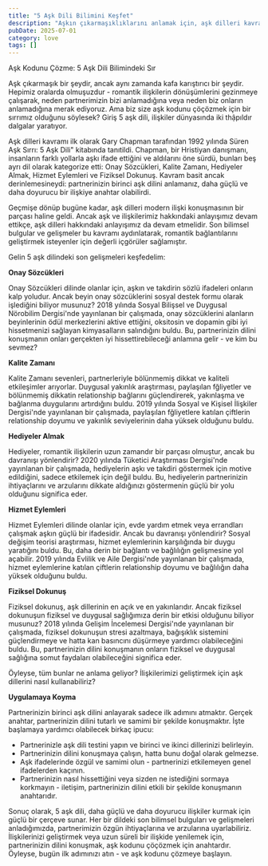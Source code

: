 ```yaml
---
title: "5 Aşk Dili Bilimini Keşfet"
description: "Aşkın çıkarmaşıklıklarını anlamak için, aşk dilleri kavramı güçlü ve dolu ilişkiler kurmak için pop..."
pubDate: 2025-07-01
category: love
tags: []
---
```


Aşk Kodunu Çözme: 5 Aşk Dili Bilimindeki Sır

Aşk çıkarmaşık bir şeydir, ancak aynı zamanda kafa karıştırıcı bir şeydir. Hepimiz oralarda olmuşuzdur - romantik ilişkilerin dönüşümlerini gezinmeye çalışarak, neden partnerimizin bizi anlamadığına veya neden biz onların anlamadığına merak ediyoruz. Ama biz size aşk kodunu çöçözmek için bir sırrımız olduğunu söylesek? Giriş 5 aşk dili, ilişkiler dünyasında iki thậpıldır dalgalar yaratıyor.

Aşk dilleri kavramı ilk olarak Gary Chapman tarafından 1992 yılında Süren Aşk Sırrı: 5 Aşk Dili" kitabında tanıtildi. Chapman, bir Hristiyan danışmanı, insanların farklı yollarla aşkı ifade ettiğini ve aldılarını öne sürdü, bunları beş ayrı dil olarak kategorize etti: Onay Sözcükleri, Kalite Zamanı, Hediyeler Almak, Hizmet Eylemleri ve Fiziksel Dokunuş. Kavram basit ancak derinlemesineydi: partnerinizin birinci aşk dilini anlamanız, daha güçlü ve daha doyurucu bir ilişkiye anahtar olabilirdi.

Geçmişe dönüp bugüne kadar, aşk dilleri modern ilişki konuşmasının bir parçası haline geldi. Ancak aşk ve ilişkilerimiz hakkındaki anlayışımız devam ettikçe, aşk dilleri hakkındaki anlayışımız da devam etmelidir. Son bilimsel bulgular ve gelişmeler bu kavramı aydınlatarak, romantik bağlantılarını geliştirmek isteyenler için değerli içgörüler sağlamıştır.

Gelin 5 aşk dilindeki son gelişmeleri keşfedelim:

**Onay Sözcükleri**

Onay Sözcükleri dilinde olanlar için, aşkın ve takdirin sözlü ifadeleri onların kalp yoludur. Ancak beyin onay sözcüklerini sosyal destek formu olarak işlediğini biliyor musunuz? 2018 yılında Sosyal Bilişsel ve Duygusal Nörobilim Dergisi'nde yayınlanan bir çalışmada, onay sözcüklerini alanların beyinlerinin ödül merkezlerini aktive ettiğini, oksitosin ve dopamin gibi iyi hissetmenizi sağlayan kimyasalların salındığını buldu. Bu, partnerinizin dilini konuşmanın onları gerçekten iyi hissettirebileceği anlamına gelir - ve kim bu sevmez?

**Kalite Zamanı**

Kalite Zamanı sevenleri, partnerleriyle bölünmemiş dikkat ve kaliteli etkileşimler arıyorlar. Duygusal yakınlık araştırması, paylaşılan fğliyetler ve bölünmemiş dikkatin relationship bağlarını güçlendirerek, yakınlaşma ve bağlanma duygularını artırdığını buldu. 2019 yılında Sosyal ve Kişisel İlişkiler Dergisi'nde yayınlanan bir çalışmada, paylaşılan fğliyetlere katılan çiftlerin relationship doyumu ve yakınlık seviyelerinin daha yüksek olduğunu buldu.

**Hediyeler Almak**

Hediyeler, romantik ilişkilerin uzun zamandır bir parçası olmuştur, ancak bu davranışı yönlendirir? 2020 yılında Tüketici Araştırması Dergisi'nde yayınlanan bir çalışmada, hediyelerin aşkı ve takdiri göstermek için motive edildiğini, sadece etkilemek için değil buldu. Bu, hediyelerin partnerinizin ihtiyaçlarını ve arzularını dikkate aldığınızı göstermenin güçlü bir yolu olduğunu significa eder.

**Hizmet Eylemleri**

Hizmet Eylemleri dilinde olanlar için, evde yardım etmek veya errandları çalışmak aşkın güçlü bir ifadesidir. Ancak bu davranışı yönlendirir? Sosyal değişim teorisi araştırması, hizmet eylemlerinin karşılığında bir duygu yaratığını buldu. Bu, daha derin bir bağlantı ve bağlılığın gelişmesine yol açabilir. 2019 yılında Evlilik ve Aile Dergisi'nde yayınlanan bir çalışmada, hizmet eylemlerine katılan çiftlerin relationship doyumu ve bağlılığın daha yüksek olduğunu buldu.

**Fiziksel Dokunuş**

Fiziksel dokunuş, aşk dillerinin en açık ve en yakınlarıdır. Ancak fiziksel dokunuşun fiziksel ve duygusal sağlığımıza derin bir etkisi olduğunu biliyor musunuz? 2018 yılında Gelişim İncelemesi Dergisi'nde yayınlanan bir çalışmada, fiziksel dokunuşun stresi azaltmaya, bağışıklık sistemini güçlendirmeye ve hatta kan basıncını düşürmeye yardımcı olabileceğini buldu. Bu, partnerinizin dilini konuşmanın onların fiziksel ve duygusal sağlığına somut faydaları olabileceğini significa eder.

Öyleyse, tüm bunlar ne anlama geliyor? İlişkilerimizi geliştirmek için aşk dillerini nasıl kullanabiliriz?

**Uygulamaya Koyma**

Partnerinizin birinci aşk dilini anlayarak sadece ilk adımını atmaktır. Gerçek anahtar, partnerinizin dilini tutarlı ve samimi bir şekilde konuşmaktır. İşte başlamaya yardımcı olabilecek birkaç ipucu:

* Partnerinizle aşk dili testini yapın ve birinci ve ikinci dillerinizi belirleyin.
* Partnerinizin dilini konuşmaya çalışın, hatta bunu doğal olarak gelmezse.
* Aşk ifadelerinde özgül ve samimi olun - partnerinizi etkilemeyen genel ifadelerden kaçının.
* Partnerinizin nasıl hissettiğini veya sizden ne istediğini sormaya korkmayın - iletişim, partnerinizin dilini etkili bir şekilde konuşmanın anahtarıdır.

Sonuç olarak, 5 aşk dili, daha güçlü ve daha doyurucu ilişkiler kurmak için güçlü bir çerçeve sunar. Her bir dildeki son bilimsel bulguları ve gelişmeleri anladığımızda, partnerimizin özgün ihtiyaçlarına ve arzularına uyarlabiliriz. İlişkilerinizi geliştirmek veya uzun süreli bir ilişkide yenilemek için, partnerinizin dilini konuşmak, aşk kodunu çöçözmek için anahtardır. Öyleyse, bugün ilk adımınızı atın - ve aşk kodunu çözmeye başlayın.